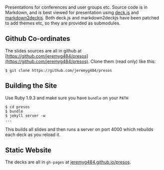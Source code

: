 Presentations for conferences and user groups etc. Source code is in
Markdown, and is best viewed for presentation using
[deck.js](https://github.com/imakewebthings/deck.js) and
[markdown2deckjs](https://github.com/ulf/markdown2deckjs). Both
deck.js and markdown2deckjs have been patched to add themes etc, so
they are provided as submodules.

## Github Co-ordinates

The slides sources are all in github at
[https://github.com/jeremyg484/presos](https://github.com/jeremyg484/presos). Clone
them (read only) like this:

    $ git clone https://github.com/jeremyg484/presos

## Building the Site

Use Ruby 1.9.3 and make sure you have `bundle` on your `PATH` 

    $ cd presos
    $ bundle
    $ jekyll server -w
    ...
    
This builds all slides and then runs a server on port 4000 which
rebuilds each deck as you reload it.

## Static Website

The decks are all in `gh-pages` at
[jeremyg484.github.io/presos](http://jeremyg484.github.io/presos).
